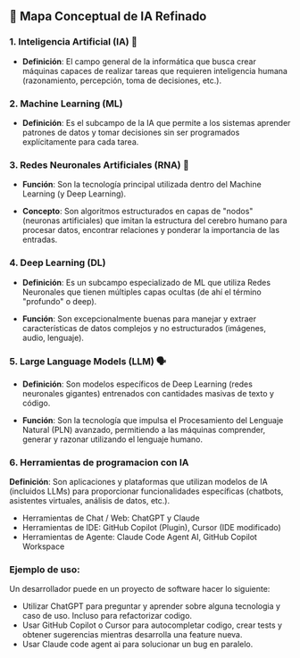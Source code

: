 ## 🧠 Mapa Conceptual de IA Refinado

### 1. Inteligencia Artificial (IA) 🤖
   - **Definición**: El campo general de la informática que busca crear máquinas capaces de realizar tareas que requieren inteligencia humana (razonamiento, percepción, toma de decisiones, etc.).
### 2. Machine Learning (ML)
   - **Definición**: Es el subcampo de la IA que permite a los sistemas aprender patrones de datos y tomar decisiones sin ser programados explícitamente para cada tarea.
### 3. Redes Neuronales Artificiales (RNA) 🧠
   - **Función**: Son la tecnología principal utilizada dentro del Machine Learning (y Deep Learning).

   - **Concepto**: Son algoritmos estructurados en capas de "nodos" (neuronas artificiales) que imitan la estructura del cerebro humano para procesar datos, encontrar relaciones y ponderar la importancia de las entradas.
### 4. Deep Learning (DL)
   - **Definición**: Es un subcampo especializado de ML que utiliza Redes Neuronales que tienen múltiples capas ocultas (de ahí el término "profundo" o deep).

   - **Función**: Son excepcionalmente buenas para manejar y extraer características de datos complejos y no estructurados (imágenes, audio, lenguaje).
### 5. Large Language Models (LLM) 🗣️
   - **Definición**: Son modelos específicos de Deep Learning (redes neuronales gigantes) entrenados con cantidades masivas de texto y código.

   - **Función**: Son la tecnología que impulsa el Procesamiento del Lenguaje Natural (PLN) avanzado, permitiendo a las máquinas comprender, generar y razonar utilizando el lenguaje humano.
### 6. Herramientas de programacion con IA
   **Definición**: Son aplicaciones y plataformas que utilizan modelos de IA (incluidos LLMs) para proporcionar funcionalidades específicas (chatbots, asistentes virtuales, análisis de datos, etc.). 
- Herramientas de Chat / Web: ChatGPT y Claude
- Herramientas de IDE: GitHub Copilot (Plugin), Cursor (IDE modificado)
- Herramientas de Agente: Claude Code Agent AI, GitHub Copilot Workspace

### Ejemplo de uso:
Un desarrollador puede en un proyecto de software hacer lo siguiente:
- Utilizar ChatGPT para preguntar y aprender sobre alguna tecnologia y caso de uso. Incluso para refactorizar codigo.
- Usar GitHub Copilot o Cursor para autocompletar codigo, crear tests y obtener sugerencias mientras desarrolla una feature nueva.
- Usar Claude code agent ai para solucionar un bug en paralelo.
